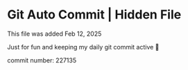 # Git Auto Commit | Hidden File

This file was added Feb 12, 2025

Just for fun and keeping my daily git commit active 🤪

commit number: 227135
